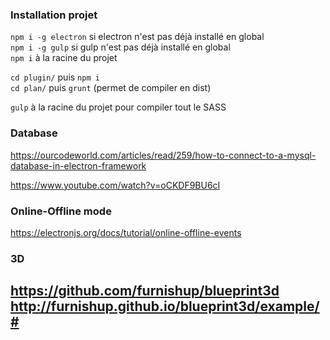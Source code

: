 ### Installation projet

`npm i -g electron` si electron n'est pas déjà installé en global<br>
`npm i -g gulp` si gulp n'est pas déjà installé en global<br>
`npm i` à la racine du projet

`cd plugin/` puis `npm i`<br>
`cd plan/` puis `grunt` (permet de compiler en dist)

`gulp` à la racine du projet pour compiler tout le SASS

### Database 
https://ourcodeworld.com/articles/read/259/how-to-connect-to-a-mysql-database-in-electron-framework 

https://www.youtube.com/watch?v=oCKDF9BU6cI

### Online-Offline mode
https://electronjs.org/docs/tutorial/online-offline-events

### 3D
https://github.com/furnishup/blueprint3d
http://furnishup.github.io/blueprint3d/example/#
--- 